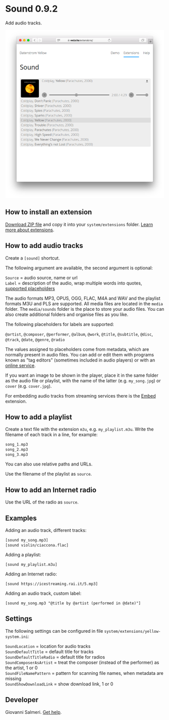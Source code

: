 # Sound 0.9.2

Add audio tracks.

<p align="center"><img src="SCREENSHOT.png" alt="Screenshot"></p>

## How to install an extension

[Download ZIP file](https://github.com/GiovanniSalmeri/yellow-sound/archive/refs/heads/main.zip) and copy it into your `system/extensions` folder. [Learn more about extensions](https://github.com/annaesvensson/yellow-update).

## How to add audio tracks

Create a `[sound]` shortcut. 

The following argument are available, the second argument is optional:
 
`Source` = audio source, name or url  
`Label` = description of the audio, wrap multiple words into quotes, [supported placeholders](#placeholders)  

The audio formats MP3, OPUS, OGG, FLAC, M4A and WAV and the playlist formats M3U and PLS are supported. All media files are located in the `media` folder. The `media/sounds` folder is the place to store your audio files. You can also create additional folders and organise files as you like.

<a id="placeholders"></a>The following placeholders for labels are supported:

`@artist`, `@composer`, `@performer`, `@album`, `@work`, `@title`, `@subtitle`, `@disc`, `@track`, `@date`, `@genre`, `@radio`

The values assigned to placeholders come from metadata, which are normally present in audio files. You can add or edit them with programs known as "tag editors" (sometimes included in audio players) or with an [online service](https://tagmp3.net/).

If you want an image to be shown in the player, place it in the same folder as the audio file or playlist, with the name of the latter (e.g. `my_song.jpg`) or `cover` (e.g. `cover.jpg`).

For embedding audio tracks from streaming services there is the [Embed](https://github.com/GiovanniSalmeri/yellow-embed) extension.

## How to add a playlist

Create a text file with the extension `m3u`, e.g. `my_playlist.m3u`. Write the filename of each track in a line, for example:

    song_1.mp3
    song_2.mp3
    song_3.mp3

You can also use relative paths and URLs.

Use the filename of the playlist as `source`.

## How to add an Internet radio

Use the URL of the radio as `source`.

## Examples

Adding an audio track, different tracks:

    [sound my_song.mp3]
    [sound violin/ciaccona.flac]

Adding a playlist:

    [sound my_playlist.m3u]

Adding an Internet radio:

    [sound https://icestreaming.rai.it/5.mp3]

Adding an audio track, custom label:

    [sound my_song.mp3 "@title by @artist (performed in @date)"]

## Settings

The following settings can be configured in file `system/extensions/yellow-system.ini`:

`SoundLocation` = location for audio tracks  
`SoundDefaultTitle` = default title for tracks  
`SoundDefaultTitleRadio` = default title for radios  
`SoundComposerAsArtist` = treat the composer (instead of the performer) as the artist, 1 or 0  
`SoundFileNamePattern` = pattern for scanning file names, when metadata are missing  
`SoundShowDownloadLink` = show download link, 1 or 0  

## Developer

Giovanni Salmeri. [Get help](https://datenstrom.se/yellow/help/).
